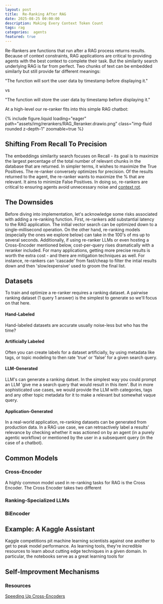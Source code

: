 ```yaml
---
layout: post
title:  Re-Ranking After RAG
date: 2025-08-25 00:00:00
description: Making Every Context Token Count
tags: rag
categories:  agents
featured: true
---
```


Re-Rankers are functions that run after a RAG process returns results. Because of context constraints, RAG applications are critical to providing agents with the best context to complete their task. But the similarity search underlying RAG is far from perfect. Two chunks of text can be embedded similarly but still provide far different meanings: 

"The function will sort the user data by timestamp before displaying it."

vs

"The function will store the user data by timestamp before displaying it."

At a high-level our re-ranker fits into this simple RAG chatbot:

{% include figure.liquid loading="eager" path="assets/img/rerankers/RAG_Reranker.drawio.png" class="img-fluid rounded z-depth-1" zoomable=true %}

## Shifting From Recall To Precision 
The embeddings similarity search focuses on Recall - its goal is to maximize the largest percentage of the total number of relevant chunks in the database that are returned. In simpler terms, it wishes to maximize the True Positives. The re-ranker conversely optimizes for precision. Of the results returned to the agent, the re-ranker wants to maximize the % that are relevant. It aims to minimize False Positives. In doing so, re-rankers are critical to ensuring agents avoid unnecessary noise and [context rot](https://research.trychroma.com/context-rot). 

## The Downsides
Before diving into implementation, let's acknowledge some risks associated with adding a re-ranking function. First, re-rankers add substantial latency to the RAG application. The initial vector search can be optimized down to a single-millisecond operation. On the other hand, re-ranking models (especially the ones we explore below) can take in the 100's of ms up to several seconds. Additionally, if using re-ranker LLMs or even hosting a Cross-Encoder mentioned below, cost-per-query rises dramatically with a reranker included. For many applications, getting more precise results is worth the extra cost - and there are mitigation techniques as well. For instance, re-rankers can 'cascade' from fast/cheap to filter the intial results down and then 'slow/expensive' used to groom the final list. 

## Datasets

To train and optimize a re-ranker requires a ranking dataset. A pairwise ranking dataset (1 query 1 answer) is the simplest to generate so we'll focus on that here. 

#### Hand-Labeled
Hand-labeled datasets are accurate usually noise-less but who has the time? 

#### Artificially Labeled
Often you can create labels for a dataset artificially, by using metadata like tags, or topic modeling to then rate 'true' or 'false' for a given search query. 

#### LLM-Generated
LLM's can generate a ranking datset. In the simplest way you could prompt an LLM 'give me a search query that would result in this item'. But in more sophisticated use cases, we would provide the LLM with categories, tags and any other topic metadata for it to make a relevant but somewhat vaque query. 

#### Application-Generated
In a real-world application, re-ranking datasets can be generated from production data. In a RAG use case, we can retroactively label a results' relevance by checking whether it was actioned on by an agent (in a purely agentic workflow) or mentioned by the user in a subsequent query (in the case of a chatbot). 

## Common Models

### Cross-Encoder
A highly common model used in re-ranking tasks for RAG is the Cross Encoder. The Cross Encoder takes two different 

### Ranking-Specialized LLMs

### BiEncoder


## Example: A Kaggle Assistant

Kaggle competitions pit machine learning scientists against one another to get to peak model performance. As learning tools, they're incredible resources to learn about cutting edge techniques in a given domain. In particular, the notebooks serve as a great learning tools for 

## Self-Improvment Mechanisms


### Resources
[Speeding Up Cross-Encoders](https://www.ntropy.com/blog/speeding-up-cross-encoders-for-both-training-and-inference)